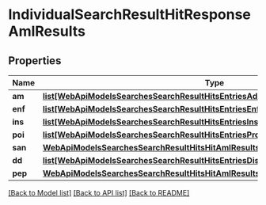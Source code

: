 # IndividualSearchResultHitResponseAmlResults

## Properties
Name | Type | Description | Notes
------------ | ------------- | ------------- | -------------
**am** | [**list[WebApiModelsSearchesSearchResultHitsEntriesAdverseMediaEntryResponse]**](WebApiModelsSearchesSearchResultHitsEntriesAdverseMediaEntryResponse.md) |  | [optional] 
**enf** | [**list[WebApiModelsSearchesSearchResultHitsEntriesEnforcementEntryResponse]**](WebApiModelsSearchesSearchResultHitsEntriesEnforcementEntryResponse.md) |  | [optional] 
**ins** | [**list[WebApiModelsSearchesSearchResultHitsEntriesInsolvencyEntryResponse]**](WebApiModelsSearchesSearchResultHitsEntriesInsolvencyEntryResponse.md) |  | [optional] 
**poi** | [**list[WebApiModelsSearchesSearchResultHitsEntriesProfileOfInterestEntryResponse]**](WebApiModelsSearchesSearchResultHitsEntriesProfileOfInterestEntryResponse.md) |  | [optional] 
**san** | [**WebApiModelsSearchesSearchResultHitsHitAmlResultsSanctionsResponse**](WebApiModelsSearchesSearchResultHitsHitAmlResultsSanctionsResponse.md) |  | [optional] 
**dd** | [**list[WebApiModelsSearchesSearchResultHitsEntriesDisqualifiedDirectorEntryResponse]**](WebApiModelsSearchesSearchResultHitsEntriesDisqualifiedDirectorEntryResponse.md) |  | [optional] 
**pep** | [**WebApiModelsSearchesSearchResultHitsHitAmlResultsPepsResponse**](WebApiModelsSearchesSearchResultHitsHitAmlResultsPepsResponse.md) |  | [optional] 

[[Back to Model list]](../README.md#documentation-for-models) [[Back to API list]](../README.md#documentation-for-api-endpoints) [[Back to README]](../README.md)

